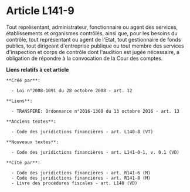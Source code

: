 # Article L141-9

Tout représentant, administrateur, fonctionnaire ou agent des services, établissements et organismes contrôlés, ainsi que,
pour les besoins du contrôle, tout représentant ou agent de l'Etat, tout gestionnaire de fonds publics, tout dirigeant
d'entreprise publique ou tout membre des services d'inspection et corps de contrôle dont l'audition est jugée nécessaire, a
obligation de répondre à la convocation de la Cour des comptes.

**Liens relatifs à cet article**

	**Créé par**:

	  - Loi n°2008-1091 du 28 octobre 2008 - art. 12

	**Liens**:

	  - TRANSFERE: Ordonnance n°2016-1360 du 13 octobre 2016 - art. 13

	**Anciens textes**:

	  - Code des juridictions financières - art. L140-8 (VT)

	**Nouveaux textes**:

	  - Code des juridictions financières - art. L141-0-1, v. 0.1 (VD)

	**Cité par**:

	  - Code des juridictions financières - art. R141-6 (M)
	  - Code des juridictions financières - art. R141-8 (M)
	  - Livre des procédures fiscales - art. L140 (VD)
